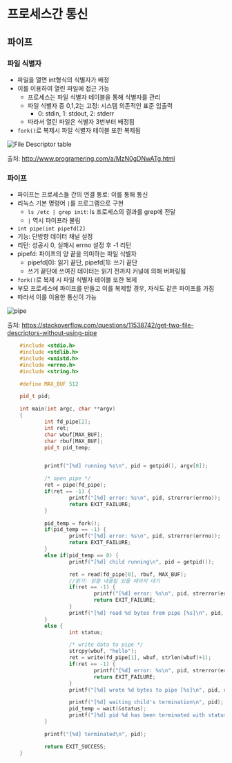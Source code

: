 # 프로세스간 통신
## 파이프
### 파일 식별자
- 파일을 열면 int형식의 식별자가 배정
- 이를 이용하여 열린 파일에 접근 가능
	- 프로세스는 파일 식별자 테이블을 통해 식별자를 관리
	- 파일 식별자 중 0,1,2는 고정: 시스템 의존적인 표준 입출력
		- 0: stdin, 1: stdout, 2: stderr
	- 따라서 열린 파일은 식별자 3번부터 배정됨
- `fork()`로 복제시 파일 식별자 테이블 또한 복제됨

![File Descriptor table](http://www.programering.com/images/remote/ZnJvbT1jbmJsb2dzJnVybD1jbWJ3NWlNNGN6TXprek55SWpOeUFqTTNBekwwQUROeEFqTXZNek54WUROMDhTYXYwMmJqNXladnhtWTBsbWJqNXljbGRXWXRsMkx2b0RjMFJIYQ.jpg)

출처: http://www.programering.com/a/MzN0gDNwATg.html

### 파이프
- 파이프는 프로세스들 간의 연결 통로: 이를 통해 통신
- 리눅스 기본 명령어 `|`를 프로그램으로 구현
	- `ls /etc | grep init`: ls 프로세스의 결과를 grep에 전달
	- `|` 역시 파이프라 불림
- `int pipe(int pipefd[2]`
- 기능: 단방향 데이터 채널 설정
- 리턴: 성공시 0, 실패시 errno 설정 후 -1 리턴
- pipefd: 파이프의 양 끝을 의미하는 파일 식별자
	- pipefd[0]: 읽기 끝단, pipefd[1]: 쓰기 끝단
	- 쓰기 끝단에 쓰여진 데이터는 읽기 전까지 커널에 의해 버퍼링됨
- `fork()`로 복제 시 파일 식별자 테이블 또한 복제
- 부모 프로세스에 파이프를 만들고 이를 복제할 경우, 자식도 같은 파이프를 가짐
- 따라서 이를 이용한 통신이 가능

![pipe](https://i.stack.imgur.com/vevLn.png)

출처: https://stackoverflow.com/questions/11538742/get-two-file-descriptors-without-using-pipe

```cpp
	#include <stdio.h>
	#include <stdlib.h>
	#include <unistd.h>
	#include <errno.h>
	#include <string.h>

	#define MAX_BUF 512

	pid_t pid;

	int main(int argc, char **argv)
	{
			int fd_pipe[2];
			int ret;
			char wbuf[MAX_BUF];
			char rbuf[MAX_BUF];
			pid_t pid_temp;


			printf("[%d] running %s\n", pid = getpid(), argv[0]);

			/* open pipe */
			ret = pipe(fd_pipe);
			if(ret == -1) {
					printf("[%d] error: %s\n", pid, strerror(errno));
					return EXIT_FAILURE;
			}

			pid_temp = fork();
			if(pid_temp == -1) {
					printf("[%d] error: %s\n", pid, strerror(errno));
					return EXIT_FAILURE;
			}
			else if(pid_temp == 0) {
					printf("[%d] child running\n", pid = getpid());

					ret = read(fd_pipe[0], rbuf, MAX_BUF);
					//읽기: 읽을 내용일 있을 때까지 대기
					if(ret == -1) {
							printf("[%d] error: %s\n", pid, strerror(errno));
							return EXIT_FAILURE;
					}
					printf("[%d] read %d bytes from pipe [%s]\n", pid, ret, rbuf);
			}
			else {
					int status;

					/* write data to pipe */
					strcpy(wbuf, "hello");
					ret = write(fd_pipe[1], wbuf, strlen(wbuf)+1);
					if(ret == -1) {
							printf("[%d] error: %s\n", pid, strerror(errno));
							return EXIT_FAILURE;
					}
					printf("[%d] wrote %d bytes to pipe [%s]\n", pid, ret, wbuf);

					printf("[%d] waiting child's termination\n", pid);
					pid_temp = wait(&status);
					printf("[%d] pid %d has been terminated with status %#x\n", pid, pid_temp, status);
			}

			printf("[%d] terminated\n", pid);

			return EXIT_SUCCESS;
	}
```
